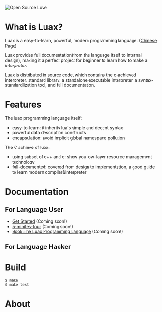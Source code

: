 ![Open Source Love](https://badges.frapsoft.com/os/mit/mit.svg?v=102)

# What is Luax?

 Luax is a easy-to-learn, powerful, modern programming language. ([Chinese Page](./tree/master/doc/doc-zh/README.md))

 Luax provides full documentation(from the language itself to internal design), making it a perfect project for beginner to learn how to make a *interpreter*.

 Luax is distributed in source code, which contains the c-achieved interpreter, standard library, a standalone executable interpreter, a syntax-standardlization tool, and full documentation.


# Features

The luax programming language itself:
 + easy-to-learn: it inherits lua's simple and decent syntax
 + powerful data description constructs
 + encapsulation: avoid implicit global namespace pollution

The C achieve of luax:
 + using subset of c++ and c: show you low-layer resource management technology
 + full-documented: covered from design to implementation, a good guide to learn modern compiler&amp;interpreter


# Documentation

## For Language User

 + [Get Started](https://github.com/morrow1nd/luxa/master/doc/get-started.md) (Coming soon!)
 + [5-minites-tour](https://github.com/morrow1nd/luxa/master/doc/5-minites-tour.md) (Coming soon!)
 + [Book:The Luax Programming Language]() (Coming soon!)

## For Language Hacker


# Build

```shell
$ make
$ make test
```

# About

